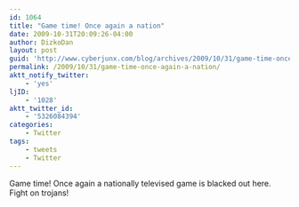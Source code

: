 ```yaml
---
id: 1064
title: "Game time! Once again a nation"
date: 2009-10-31T20:09:26-04:00
author: DizkoDan
layout: post
guid: 'http://www.cyberjunx.com/blog/archives/2009/10/31/game-time-once-again-a-nation/'
permalink: /2009/10/31/game-time-once-again-a-nation/
aktt_notify_twitter:
    - 'yes'
ljID:
    - '1028'
aktt_twitter_id:
    - '5326084394'
categories:
    - Twitter
tags:
    - tweets
    - Twitter
---
```


Game time! Once again a nationally televised game is blacked out here. Fight on trojans!